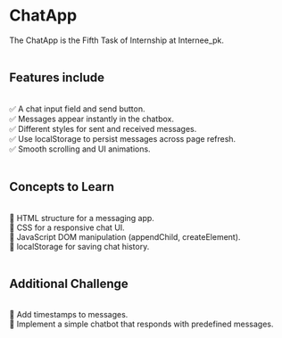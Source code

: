 # ChatApp
The ChatApp is the Fifth Task of Internship at Internee_pk. <br><br>

<h2>Features include</h2><br>
✅ A chat input field and send button.<br>
✅ Messages appear instantly in the chatbox.<br>
✅ Different styles for sent and received messages.<br>
✅ Use localStorage to persist messages across page refresh.<br>
✅ Smooth scrolling and UI animations.<br><br>

<h2>Concepts to Learn</h2><br>
🔹 HTML structure for a messaging app.<br>
🔹 CSS for a responsive chat UI.<br>
🔹 JavaScript DOM manipulation (appendChild, createElement).<br>
🔹 localStorage for saving chat history.<br><br>

<h2>Additional Challenge</h2><br>
🔹 Add timestamps to messages.<br>
🔹 Implement a simple chatbot that responds with predefined messages.